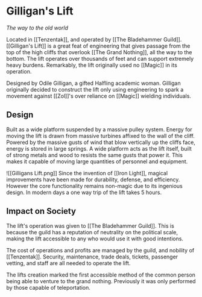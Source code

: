 # Gilligan's Lift
*The way to the old world*

Located in [[Tenzentak]], and operated by [[The Bladehammer Guild]]. [[Gilligan's Lift]] is a great feat of engineering that gives passage from the top of the high cliffs that overlook [[The Grand Nothing]], all the way to the bottom. The lift operates over thousands of feet and can support extremely heavy burdens. Remarkably, the lift originally used no [[Magic]] in its operation.

Designed by Odile Gilligan, a gifted Halfling academic woman. Gilligan originally decided to construct the lift only using engineering to spark a movement against [[Zol]]'s over reliance on [[Magic]] wielding individuals. 

## Design
Built as a wide platform suspended by a massive pulley system. Energy for moving the lift is drawn from massive turbines affixed to the wall of the cliff. Powered by the massive gusts of wind that blow vertically up the cliffs face, energy is stored in large springs. A wide platform acts as the lift itself, built of strong metals and wood to resists the same gusts that power it. This makes it capable of moving large quantities of personnel and equipment.

![[Gilligans Lift.png]] 
Since the invention of [[Iron Light]], magical improvements have been made for durability, defense, and efficiency. However the core functionality remains non-magic due to its ingenious design. In modern days a one way trip of the lift takes 5 hours. 

## Impact on Society
The lift's operation was given to [[The Bladehammer Guild]]. This is because the guild has a reputation of neutrality on the political scale, making the lift accessible to any who would use it with good intentions.

The cost of operations and profits are managed by the guild, and nobility of [[Tenzentak]]. Security, maintenance, trade deals, tickets, passenger vetting, and staff are all needed to operate the lift.

The lifts creation marked the first accessible method of the common person being able to venture to the grand nothing. Previously it was only performed by those capable of teleportation.